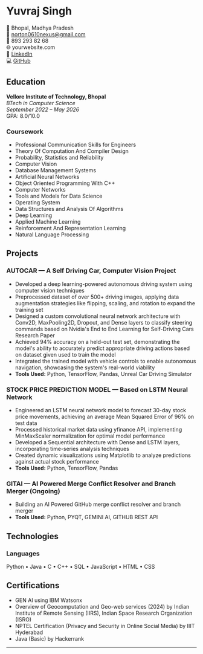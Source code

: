 # Yuvraj Singh

📍 Bhopal, Madhya Pradesh  
📧 norton0610nexus@gmail.com  
📱 893 293 82 68  
🌐 yourwebsite.com  
👔 [LinkedIn](https://linkedin.com/in/imeyuvi)  
💻 [GitHub](https://github.com/Yuvraj-ai)

## Education

**Vellore Institute of Technology, Bhopal**  
*BTech in Computer Science*  
*September 2022 – May 2026*  
GPA: 8.0/10.0

### Coursework
- Professional Communication Skills for Engineers
- Theory Of Computation And Compiler Design
- Probability, Statistics and Reliability
- Computer Vision
- Database Management Systems
- Artificial Neural Networks
- Object Oriented Programming With C++
- Computer Networks
- Tools and Models for Data Science
- Operating System
- Data Structures and Analysis Of Algorithms
- Deep Learning
- Applied Machine Learning
- Reinforcement And Representation Learning
- Natural Language Processing

## Projects

### AUTOCAR — A Self Driving Car, Computer Vision Project
- Developed a deep learning-powered autonomous driving system using computer vision techniques
- Preprocessed dataset of over 500+ driving images, applying data augmentation strategies like flipping, scaling, and rotation to expand the training set
- Designed a custom convolutional neural network architecture with Conv2D, MaxPooling2D, Dropout, and Dense layers to classify steering commands based on Nvidia's End to End Learning for Self-Driving Cars Research Paper
- Achieved 94% accuracy on a held-out test set, demonstrating the model's ability to accurately predict appropriate driving actions based on dataset given used to train the model
- Integrated the trained model with vehicle controls to enable autonomous navigation, showcasing the system's real-world viability
- **Tools Used:** Python, TensorFlow, Pandas, Unreal Car Driving Simulator

### STOCK PRICE PREDICTION MODEL — Based on LSTM Neural Network
- Engineered an LSTM neural network model to forecast 30-day stock price movements, achieving an average Mean Squared Error of 96% on test data
- Processed historical market data using yfinance API, implementing MinMaxScaler normalization for optimal model performance
- Developed a Sequential architecture with Dense and LSTM layers, incorporating time-series analysis techniques
- Created dynamic visualizations using Matplotlib to analyze predictions against actual stock performance
- **Tools Used:** Python, TensorFlow, Pandas

### GITAI — AI Powered Merge Conflict Resolver and Branch Merger (Ongoing)
- Building an AI Powered GitHub merge conflict resolver and branch merger
- **Tools Used:** Python, PYQT, GEMINI AI, GITHUB REST API

## Technologies

### Languages
Python • Java • C • C++ • SQL • JavaScript • HTML • CSS

## Certifications
- GEN AI using IBM Watsonx
- Overview of Geocomputation and Geo-web services (2024) by Indian Institute of Remote Sensing (IIRS), Indian Space Research Organization (ISRO)
- NPTEL Certification (Privacy and Security in Online Social Media) by IIIT Hyderabad
- Java (Basic) by Hackerrank

---
